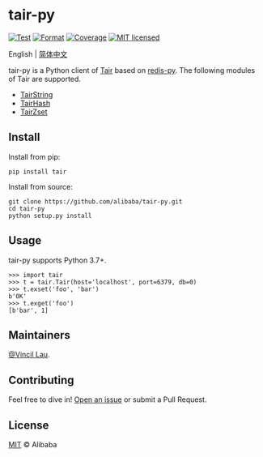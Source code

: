 # tair-py

[![Test](https://github.com/alibaba/tair-py/actions/workflows/test.yml/badge.svg)](https://github.com/alibaba/tair-py/actions/workflows/test.yml)
[![Format](https://github.com/alibaba/tair-py/actions/workflows/format.yml/badge.svg)](https://github.com/alibaba/tair-py/actions/workflows/format.yml)
[![Coverage](https://github.com/alibaba/tair-py/actions/workflows/coverage.yml/badge.svg)](https://github.com/alibaba/tair-py/actions/workflows/coverage.yml)
[![MIT licensed](https://img.shields.io/badge/license-MIT-blue.svg)](./LICENSE)

English | [简体中文](README.zh_CN.md)

tair-py is a Python client of [Tair](https://help.aliyun.com/document_detail/145956.html) based on [redis-py](https://github.com/redis/redis-py). The following modules of Tair are supported.

- [TairString](https://www.alibabacloud.com/help/en/apsaradb-for-redis/latest/tairstring-commands)
- [TairHash](https://www.alibabacloud.com/help/en/apsaradb-for-redis/latest/tairhash-commands)
- [TairZset](https://www.alibabacloud.com/help/en/apsaradb-for-redis/latest/tairzset-commands)

## Install

Install from pip:

```shell
pip install tair
```

Install from source:

```shell
git clone https://github.com/alibaba/tair-py.git
cd tair-py
python setup.py install
```

## Usage

tair-py supports Python 3.7+.

```pycon
>>> import tair
>>> t = tair.Tair(host='localhost', port=6379, db=0)
>>> t.exset('foo', 'bar')
b'OK'
>>> t.exget('foo')
[b'bar', 1]
```

## Maintainers

[@Vincil Lau](https://github.com/VincilLau).

## Contributing

Feel free to dive in! [Open an issue](https://github.com/alibaba/tair-py/issues/new) or submit a Pull Request.

## License

[MIT](LICENSE) © Alibaba
